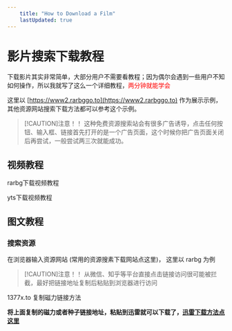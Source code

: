```yaml
---
    title: "How to Download a Film"
    lastUpdated: true
---
```


# 影片搜索下载教程

下载影片其实非常简单，大部分用户不需要看教程；因为偶尔会遇到一些用户不知如何操作，所以我就写了这么一个详细教程，<span style="color:red">两分钟就能学会</span>

这里以 [https://www2.rarbggo.to](https://www2.rarbggo.to) 作为展示示例，其他资源网站搜索下载方法都可以参考这个示例。

> [!CAUTION]注意！！
> 这种免费资源搜索站会有很多广告诱导，点击任何按钮、输入框、链接首先打开的是一个广告页面，这个时候你把广告页面关闭后再尝试，一般尝试两三次就能成功。


<LinkCard title="常用影视剧和字幕下载网站"/>

## 视频教程

rarbg下载视频教程


<VideoPlay />

yts下载视频教程

<VideoPlay url="https://video.pollykann.com/yts.mp4"/>

## 图文教程

### 搜索资源
在浏览器输入资源网站 (常用的资源搜素下载网站点这里)， 这里以 rarbg 为例
> [!CAUTION]注意！！
> 从微信、知乎等平台直接点击链接访问很可能被拦截，最好把链接地址复制后粘贴到浏览器进行访问

<ImageCard imageSrc="https://pic3.zhimg.com/80/v2-8d858b702e1082bcaa95aea94ef281d2_1440w.webp" description="搜索美剧"/>
<ImageCard imageSrc="https://pic2.zhimg.com/80/v2-f2cc3a2cb5395304cbac13b114d26731_1440w.webp" description="点击进入下载"/>
<ImageCard imageSrc="https://pic3.zhimg.com/80/v2-051182a47397e803d345eb22f070a4ba_1440w.webp" description="复制链接下载"/>

1377x.to 复制磁力链接方法

<ImageCard imageSrc="https://pic2.zhimg.com/80/v2-2880e56d4597d22bc92b4554cc45f7c9_1440w.webp" description="https//www.1377x.to 下载页面"/>

**将上面复制的磁力或者种子链接地址，粘贴到迅雷就可以下载了，[迅雷下载方法点这里](https://zhuanlan.zhihu.com/p/679208541)**

<LinkCard title="常用影视剧和字幕下载网站"/>
